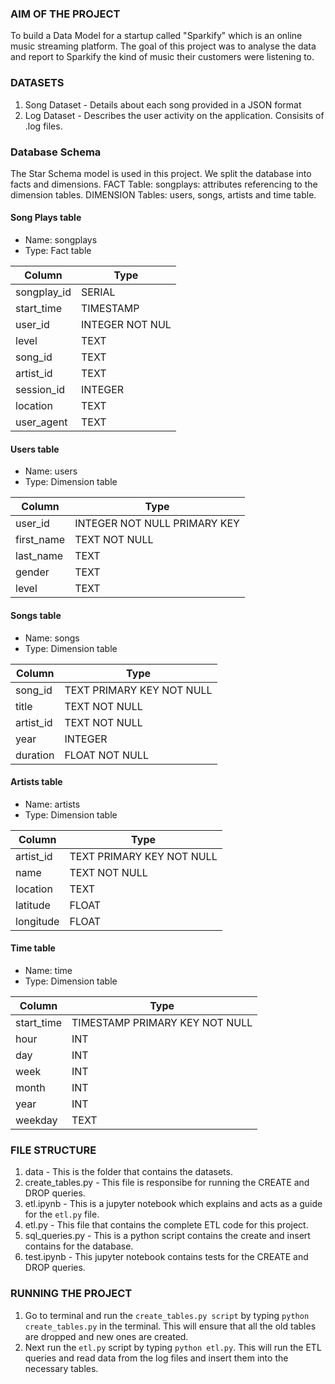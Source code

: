 ### AIM OF THE PROJECT 
To build a Data Model for a startup called "Sparkify" which is an online music streaming platform. 
The goal of this project was to analyse the data and report to Sparkify the kind of music their customers were listening to.

### DATASETS
1. Song Dataset - Details about each song provided in a JSON format
2. Log Dataset - Describes the user activity on the application. Consisits of .log files.

### Database Schema 
The Star Schema model is used in this project. We split the database into facts and dimensions.
FACT Table: songplays: attributes referencing to the dimension tables.
DIMENSION Tables: users, songs, artists and time table.

#### Song Plays table

- Name: songplays
- Type: Fact table

| Column | Type |
| ------ | ---- |
| songplay_id | SERIAL 
| start_time | TIMESTAMP 
| user_id | INTEGER NOT NUL 
| level | TEXT 
| song_id | TEXT 
| artist_id | TEXT 
| session_id | INTEGER 
| location | TEXT 
| user_agent | TEXT 

#### Users table

- Name: users
- Type: Dimension table

| Column | Type
| ------ | ----
| user_id | INTEGER NOT NULL PRIMARY KEY 
| first_name | TEXT NOT NULL
| last_name | TEXT
| gender | TEXT
| level | TEXT


#### Songs table

- Name: songs
- Type: Dimension table

| Column | Type 
| ------ | ----
| song_id | TEXT PRIMARY KEY NOT NULL
| title | TEXT NOT NULL
| artist_id | TEXT NOT NULL
| year | INTEGER 
| duration | FLOAT NOT NULL 

#### Artists table

- Name: artists
- Type: Dimension table

| Column | Type
| ------ | ---- 
| artist_id | TEXT PRIMARY KEY NOT NULL
| name | TEXT NOT NULL
| location | TEXT 
| latitude | FLOAT 
| longitude | FLOAT
#### Time table

- Name: time
- Type: Dimension table

| Column | Type 
| ------ | ---- 
| start_time | TIMESTAMP PRIMARY KEY NOT NULL 
| hour | INT 
| day | INT  
| week | INT
| month | INT  
| year | INT
| weekday | TEXT

### FILE STRUCTURE

1. data - This is the folder that contains the datasets.
2. create_tables.py - This file is responsibe for running the CREATE and DROP queries.
3. etl.ipynb - This is a jupyter notebook which explains and acts as a guide for the `etl.py` file.
4. etl.py - This file that contains the complete ETL code for this project.
5. sql_queries.py - This is a python script contains the create and insert contains for the database.
3. test.ipynb - This jupyter notebook contains tests for the CREATE and DROP queries.

### RUNNING THE PROJECT

1. Go to terminal and run the `create_tables.py script` by typing `python create_tables.py` in the terminal. This will ensure that all the old tables are dropped and new ones are created.
2. Next run the `etl.py` script by typing `python etl.py`. This will run the ETL queries and read data from the log files and insert them into the necessary tables.